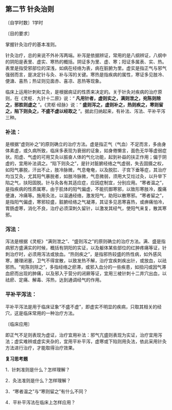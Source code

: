 ## 第二节  针灸治则

〔自学时数〕1学时

〔目的要求〕

掌握针灸治疗的基本准则。

针灸治疗，总的来说不外补泻两端。补泻是依据辨证，常用的是八纲辨证，八纲中的阴阳是表里、虚实、寒热的概括。阴证多为里、虚、寒；阳证多属表、实、热。表里是指受邪部位的深浅，如病在经络为表，病在脏腑为里。虚实是指正气与邪气强弱而言，是决定针与灸、补与泻的关键。寒热是指疾病的属性，寒证多见肢冷、便溏、喜热；热证则见面赤、喜凉、恶热等现象。

临床上运用针刺和艾灸，是根据病证的性质来决定的。关于针灸对疾病的治疗原则，在《灵枢．九针十二原》说：“ **凡用针者，虚则实之，满则泄之，宛陈则除之，邪胜则虚之** ”。《灵枢·经脉》说：“ **盛则泻之，虚则补之，热则疾之，寒则留之，陷下则灸之，不盛不虚以经取之** ”。据此归纳起来，有补法、泻法、平补平泻三种。

### **补法**：

是根据“虚则补之”的原则确立的治疗方法。虚是指正气（气血）不足而言，多由身体素虚，或久病所致，临床多表现为衰弱的证象，如身倦懒言，面色无华等虚弱症状。阳虚、气虚的可用艾灸以振奋人体的气化功能，起到补益的扶正作用；偏于阴虚的，宜用补法调之。“陷下则灸之”，是针对脏腑经络之气虚弱，失去固摄之权，如阳气暴脱，汗出不止，肢冷脉微，气息奄奄，以及脱肛、子宫下垂等症，其治疗均当艾灸，尤其阳气暴脱者，如肢冷脉微，气息微弱，须用大艾炷过灸，以升举下陷之气，扶阳固脱。针与灸各有其适应症，应因症制宜，分别应用。“寒者温之”，是指疾病的性质属寒，由于肌体的阳气偏虚，不能抗御寒邪，以致形寒肢冷，腹痛便溏，冷痛等。施用灸法，以温通经络，激发阳气，助阳以散寒邪。“寒者留之”，是指阳气偏虚，寒邪较盛，脏腑经络之气凝滞，其证多见恶寒喜热，或痹痛怕冷，胃肠虚寒，消化不良，治疗必须深刺久留针，以激发其经气，使阳气来复，散其寒邪。

### **泻法**：

泻法是根据《灵枢》“满则泄之”、“盛则泻之”的原则确立的治疗方法。满、盛是指病邪方盛满实的时候，概括有阴阳的实证，以及躯体某些部位的红肿疼痛等证，针刺治疗时，必须用泻法或放血。“热则疾之”，是指邪热较盛的热性病，如外感风寒，腠理闭塞，卫气不得宣散，以致发热不解，治疗宜疾刺疾出针，或放血，以祛邪热。“宛陈则除之”，多指经络之瘀滞，或邪入血分的一些疾患，如扭闪或因气滞血瘀而出现的肿痛，以及邪入于营分的闭厥等证，宜用三棱针刺十二井穴出血，以祛瘀、定痛、解毒、泻热，达到通调经气的作用。

### **平补平泻法**：

平补平泻法是用于临床证象“不盛不虚”，即虚实不明显的疾病，只取其相关的经穴，这是临床常用的一种治疗方法。

〔临床应用〕

即正气不足则表现为虚证，治疗宜用补法：邪气亢盛则表现为实证，治疗宜用泻法；虚实难辨或虚实夹杂的，宜用平补平泻，虚寒或下陷则用灸法，依此采用针灸方法进行治疗，才能取得治疗效果。

**复习思考題**

1．针刺准则是什么？怎样理解？

2．灸法准则是什么？怎样理解？

3．“寒者温之”与“寒则留之”有什么不同？

4．平补平泻法在临床上怎样应用？